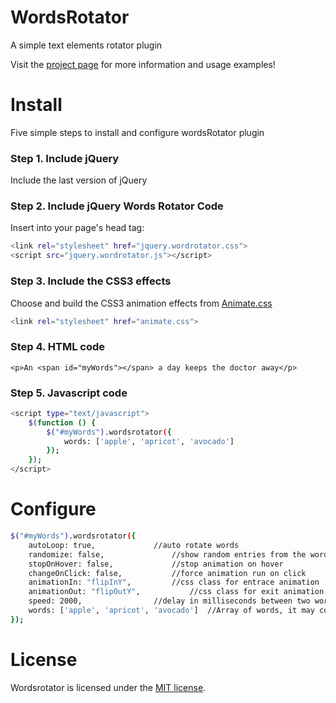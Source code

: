 WordsRotator
============

A simple text elements rotator plugin

Visit the [project page](http://andreapace.co.uk/wordsrotator/) for more information and usage examples!

Install
============
Five simple steps to install and configure wordsRotator plugin
### Step 1. Include jQuery

Include the last version of jQuery
### Step 2. Include jQuery Words Rotator Code

Insert into your page's head tag:
```bash
<link rel="stylesheet" href="jquery.wordrotator.css">
<script src="jquery.wordrotator.js"></script>
```
### Step 3. Include the CSS3 effects

Choose and build the CSS3 animation effects from [Animate.css](https://github.com/daneden/animate.css)
```bash
<link rel="stylesheet" href="animate.css">
```
### Step 4. HTML code
```
<p>An <span id="myWords"></span> a day keeps the doctor away</p>
```
### Step 5. Javascript code
```bash
<script type="text/javascript">
    $(function () {
        $("#myWords").wordsrotator({
            words: ['apple', 'apricot', 'avocado']
        });
    });
</script>

```
Configure
============
```bash
$("#myWords").wordsrotator({
    autoLoop: true,				//auto rotate words
    randomize: false,				//show random entries from the words array
    stopOnHover: false,				//stop animation on hover
    changeOnClick: false,			//force animation run on click
    animationIn: "flipInY",			//css class for entrace animation
    animationOut: "flipOutY",			//css class for exit animation
    speed: 2000,				//delay in milliseconds between two words
    words: ['apple', 'apricot', 'avocado']	//Array of words, it may contain HTML values
});
```
License
============
Wordsrotator is licensed under the [MIT license](http://opensource.org/licenses/MIT).
